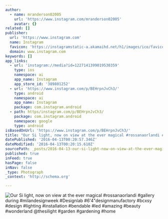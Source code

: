 ```yaml
---
author:
  - name: mranderson02005
    url: 'https://www.instagram.com/mranderson02005'
    avatar: {}
related: []
publisher:
  url: 'https://www.instagram.com'
  name: Instagram
  favicon: 'https://instagramstatic-a.akamaihd.net/h1/images/ico/favicon.ico/7cdab0872b15.ico'
  domain: www.instagram.com
keywords: []
app_links:
  - url: 'instagram://media?id=1227141399019530359'
    type: ios
    namespace: ai
    app_name: Instagram
    app_store_id: '389801252'
  - url: 'https://www.instagram.com/p/BEHrpnJvCh3/'
    type: android
    namespace: ai
    app_name: Instagram
    package: com.instagram.android
  - path: https/instagram.com/p/BEHrpnJvCh3/
    package: com.instagram.android
    namespace: google
    type: android
isBasedOnUrl: 'https://www.instagram.com/p/BEHrpnJvCh3/'
title: "Our Si light, now on view at the ever magical #rossanaorlandi #gallery during #milandesignweek #Designlab #6'4\"designmanufactory #bcxsy #design #lighting #installation #bendable #led #amazing #beauty #wonderland @thesilight #garden #gardening #home"
datePublished: '2016-04-13T00:20:57.346Z'
dateModified: '2016-04-13T00:20:15.610Z'
sourcePath: _posts/2016-04-13-our-si-light-now-on-view-at-the-ever-magical-rossanaorland.md
published: true
inFeed: true
hasPage: false
inNav: false
_type: Photograph
_context: 'http://schema.org'

---
```

![Our Si light, now on view at the ever magical #rossanaorlandi #gallery during #milandesignweek #Designlab #6'4"designmanufactory #bcxsy #design #lighting #installation #bendable #led #amazing #beauty #wonderland @thesilight #garden #gardening #home](https://scontent.cdninstagram.com/t51.2885-15/s640x640/sh0.08/e35/12940280_1359342847425037_651672321_n.jpg?ig_cache_key=MTIyNzE0MTM5OTAxOTUzMDM1OQ%3D%3D.2)